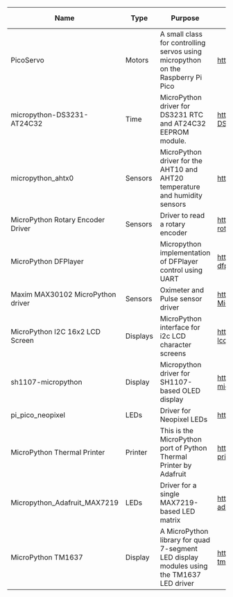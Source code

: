 
| Name | Type | Purpose | Source repo link | License | MP version | Notes |
| --- | --- | --- | --- | --- | --- | --- |
|PicoServo|Motors|A small class for controlling servos using micropython on the Raspberry Pi Pico|https://github.com/sandbo00/picoservo|MIT|?| |
|micropython-DS3231-AT24C32 | Time | MicroPython driver for DS3231 RTC and AT24C32 EEPROM module.| https://github.com/pangopi/micropython-DS3231-AT24C32 | MIT | n/a | AT24C32 impl. missing |
|micropython_ahtx0 | Sensors | MicroPython driver for the AHT10 and AHT20 temperature and humidity sensors | https://github.com/targetblank/micropython_ahtx0 | MIT | n/a | n/a |
| MicroPython Rotary Encoder Driver | Sensors | Driver to read a rotary encoder | https://github.com/miketeachman/micropython-rotary | n/a | n/a | License missing |
| MicroPython DFPlayer | | Micropython implementation of DFPlayer control using UART | https://github.com/ubidefeo/micropython-dfplayer | AGPL3.0 | n/a | n/a |
| Maxim MAX30102 MicroPython driver | Sensors | Oximeter and Pulse sensor driver | https://github.com/n-elia/MAX30102-MicroPython-driver | MIT | n/a | n/a |
| MicroPython I2C 16x2 LCD Screen | Displays | MicroPython interface for i2c LCD character screens | https://github.com/Bucknalla/micropython-i2c-lcd | MIT | n/a/ | n/a |
| sh1107-micropython | Display | Micropython driver for SH1107-based OLED display | https://github.com/nemart69/sh1107-micropython | n/a | n/a | n/a |
| pi_pico_neopixel | LEDs | Driver for Neopixel LEDs | https://github.com/blaz-r/pi_pico_neopixel | MIT | n/a | n/a |
| MicroPython Thermal Printer | Printer | This is the MicroPython port of Python Thermal Printer by Adafruit | https://github.com/ayoy/micropython-thermal-printer | n/a | n/a | n/a |
| Micropython_Adafruit_MAX7219 | LEDs | Driver for a single MAX7219-based LED matrix | https://github.com/adafruit/micropython-adafruit-max7219 | MIT | n/a | Discontinued in favour of CircuitPython but it works |
| MicroPython TM1637 | Display | A MicroPython library for quad 7-segment LED display modules using the TM1637 LED driver | https://github.com/mcauser/micropython-tm1637 | MIT | n/a | n/a |
